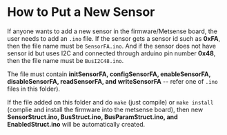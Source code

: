 # How to Put a New Sensor

If anyone wants to add a new sensor in the firmware/Metsense board, the user needs to add an ```.ino``` file. If the sensor
gets a sensor id such as **0xFA**, then the file name must be ```SensorFA.ino```. And if the sensor does not have sensor id
but uses I2C and connected through arduino pin number **0x48**, then the file name must be ```BusI2C48.ino```.

The file must contain **initSensorFA, configSensorFA, enableSensorFA, disableSensorFA, readSensorFA, and writeSensorFA** -- 
refer one of ```.ino``` files in this folder).

If the file added on this folder and do ```make``` (just compile) or ```make install``` (complie and install the firmware 
into the metsense board), then new **SensorStruct.ino, BusStruct.ino, BusParamStruct.ino, and EnabledStruct.ino** will be 
automatically created.
